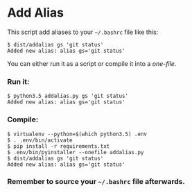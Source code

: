 # Add Alias
This script add aliases to your `~/.bashrc` file like this:
```
$ dist/addalias gs 'git status'
Added new alias: alias gs='git status'
```
You can either run it as a script or compile it into a _one-file_.

### Run it:
```
$ python3.5 addalias.py gs 'git status'
Added new alias: alias gs='git status'
```

### Compile:
```
$ virtualenv --python=$(which python3.5) .env
$ . .env/bin/activate
$ pip install -r requirements.txt
$ .env/bin/pyinstaller --onefile addalias.py
$ dist/addalias gs 'git status'
Added new alias: alias gs='git status'
```

### Remember to source your `~/.bashrc` file afterwards.
